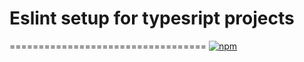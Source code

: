 # Eslint setup for typesript projects
==================================
[![npm](https://img.shields.io/npm/v/eslint-config-typescript-strict?style=flat-square)](https://www.npmjs.com/package/eslint-config-typescript-strict/)
